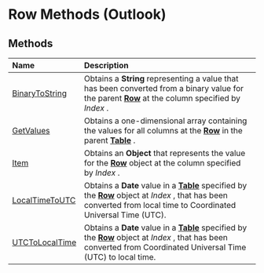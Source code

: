 
# Row Methods (Outlook)

## Methods



|**Name**|**Description**|
|:-----|:-----|
|[BinaryToString](2416a69f-f0a2-b9a6-6f55-688dcf702824.md)|Obtains a  **String** representing a value that has been converted from a binary value for the parent **[Row](06db3fa4-1649-48bf-3b86-ffdf99a47305.md)** at the column specified by _Index_ .|
|[GetValues](1f92e0ab-9ba8-9cc6-51e8-05cc145a93bf.md)|Obtains a one-dimensional array containing the values for all columns at the  **[Row](06db3fa4-1649-48bf-3b86-ffdf99a47305.md)** in the parent **[Table](0affaafd-93fe-227a-acee-e09a86cadc20.md)** .|
|[Item](fa9a6b26-ddfe-f306-5f45-140756f398c9.md)|Obtains an  **Object** that represents the value for the **[Row](06db3fa4-1649-48bf-3b86-ffdf99a47305.md)** object at the column specified by _Index_ .|
|[LocalTimeToUTC](10e24b21-8fd5-8740-b120-a49340cb9670.md)|Obtains a  **Date** value in a **[Table](0affaafd-93fe-227a-acee-e09a86cadc20.md)** specified by the **[Row](06db3fa4-1649-48bf-3b86-ffdf99a47305.md)** object at _Index_ , that has been converted from local time to Coordinated Universal Time (UTC).|
|[UTCToLocalTime](82685689-89af-4c49-1e6b-42e1ecd9d301.md)|Obtains a  **Date** value in a **[Table](0affaafd-93fe-227a-acee-e09a86cadc20.md)** specified by the **[Row](06db3fa4-1649-48bf-3b86-ffdf99a47305.md)** object at _Index_ , that has been converted from Coordinated Universal Time (UTC) to local time.|
